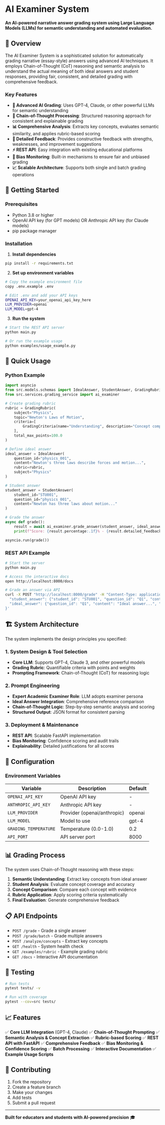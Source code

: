 # AI Examiner System

**An AI-powered narrative answer grading system using Large Language Models (LLMs) for semantic understanding and automated evaluation.**

## 🌟 Overview

The AI Examiner System is a sophisticated solution for automatically grading narrative (essay-style) answers using advanced AI techniques. It employs Chain-of-Thought (CoT) reasoning and semantic analysis to understand the actual meaning of both ideal answers and student responses, providing fair, consistent, and detailed grading with comprehensive feedback.

### Key Features

- **🤖 Advanced AI Grading**: Uses GPT-4, Claude, or other powerful LLMs for semantic understanding
- **🔄 Chain-of-Thought Processing**: Structured reasoning approach for consistent and explainable grading
- **📊 Comprehensive Analysis**: Extracts key concepts, evaluates semantic similarity, and applies rubric-based scoring
- **📝 Detailed Feedback**: Provides constructive feedback with strengths, weaknesses, and improvement suggestions
- **⚡ REST API**: Easy integration with existing educational platforms
- **🎯 Bias Monitoring**: Built-in mechanisms to ensure fair and unbiased grading
- **📈 Scalable Architecture**: Supports both single and batch grading operations

## 🚀 Getting Started

### Prerequisites

- Python 3.8 or higher
- OpenAI API key (for GPT models) OR Anthropic API key (for Claude models)
- pip package manager

### Installation

1. **Install dependencies**
```bash
pip install -r requirements.txt
```

2. **Set up environment variables**
```bash
# Copy the example environment file
copy .env.example .env

# Edit .env and add your API keys
OPENAI_API_KEY=your_openai_api_key_here
LLM_PROVIDER=openai
LLM_MODEL=gpt-4
```

3. **Run the system**
```bash
# Start the REST API server
python main.py

# Or run the example usage
python examples/usage_example.py
```

## 📖 Quick Usage

### Python Example

```python
import asyncio
from src.models.schemas import IdealAnswer, StudentAnswer, GradingRubric, GradingCriteria
from src.services.grading_service import ai_examiner

# Create grading rubric
rubric = GradingRubric(
    subject="Physics",
    topic="Newton's Laws of Motion",
    criteria=[
        GradingCriteria(name="Understanding", description="Concept comprehension", max_points=100.0)
    ],
    total_max_points=100.0
)

# Define ideal answer
ideal_answer = IdealAnswer(
    question_id="physics_001",
    content="Newton's three laws describe forces and motion...",
    rubric=rubric,
    subject="Physics"
)

# Student answer
student_answer = StudentAnswer(
    student_id="STU001",
    question_id="physics_001",
    content="Newton has three laws about motion..."
)

# Grade the answer
async def grade():
    result = await ai_examiner.grade_answer(student_answer, ideal_answer)
    print(f"Score: {result.percentage:.1f}% - {result.detailed_feedback}")

asyncio.run(grade())
```

### REST API Example

```bash
# Start the server
python main.py

# Access the interactive docs
open http://localhost:8000/docs

# Grade an answer via API
curl -X POST "http://localhost:8000/grade" -H "Content-Type: application/json" -d '{
  "student_answer": {"student_id": "STU001", "question_id": "Q1", "content": "Answer text..."},
  "ideal_answer": {"question_id": "Q1", "content": "Ideal answer...", "subject": "Physics", "rubric": {...}}
}'
```

## 🏗️ System Architecture

The system implements the design principles you specified:

### 1. System Design & Tool Selection
- **Core LLM**: Supports GPT-4, Claude 3, and other powerful models
- **Grading Rubric**: Quantifiable criteria with points and weights
- **Prompting Framework**: Chain-of-Thought (CoT) for reasoning logic

### 2. Prompt Engineering
- **Expert Academic Examiner Role**: LLM adopts examiner persona
- **Ideal Answer Integration**: Comprehensive reference comparison
- **Chain-of-Thought Logic**: Step-by-step semantic analysis and scoring
- **Structured Output**: JSON format for consistent parsing

### 3. Deployment & Maintenance
- **REST API**: Scalable FastAPI implementation
- **Bias Monitoring**: Confidence scoring and audit trails
- **Explainability**: Detailed justifications for all scores

## 🔧 Configuration

### Environment Variables

| Variable | Description | Default |
|----------|-------------|----------|
| `OPENAI_API_KEY` | OpenAI API key | - |
| `ANTHROPIC_API_KEY` | Anthropic API key | - |
| `LLM_PROVIDER` | Provider (openai/anthropic) | openai |
| `LLM_MODEL` | Model to use | gpt-4 |
| `GRADING_TEMPERATURE` | Temperature (0.0-1.0) | 0.2 |
| `API_PORT` | API server port | 8000 |

## 📊 Grading Process

The system uses Chain-of-Thought reasoning with these steps:

1. **Semantic Understanding**: Extract key concepts from ideal answer
2. **Student Analysis**: Evaluate concept coverage and accuracy
3. **Concept Comparison**: Compare each concept with evidence
4. **Rubric Application**: Apply scoring criteria systematically
5. **Final Evaluation**: Generate comprehensive feedback

## 📋 API Endpoints

- `POST /grade` - Grade a single answer
- `POST /grade/batch` - Grade multiple answers
- `POST /analyze/concepts` - Extract key concepts
- `GET /health` - System health check
- `GET /examples/rubric` - Example grading rubric
- `GET /docs` - Interactive API documentation

## 🧪 Testing

```bash
# Run tests
pytest tests/ -v

# Run with coverage
pytest --cov=src tests/
```

## 📈 Features

✅ **Core LLM Integration** (GPT-4, Claude)
✅ **Chain-of-Thought Prompting**
✅ **Semantic Analysis & Concept Extraction**
✅ **Rubric-based Scoring**
✅ **REST API with FastAPI**
✅ **Comprehensive Feedback**
✅ **Bias Monitoring & Confidence Scoring**
✅ **Batch Processing**
✅ **Interactive Documentation**
✅ **Example Usage Scripts**

## 🤝 Contributing

1. Fork the repository
2. Create a feature branch
3. Make your changes
4. Add tests
5. Submit a pull request

---

**Built for educators and students with AI-powered precision** 🎓
